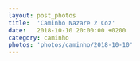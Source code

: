 ```yaml
---
layout: post_photos
title:  'Caminho Nazare 2 Coz'
date:   2018-10-10 20:00:00 +0200
category: caminho
photos: 'photos/caminho/2018-10-10'
---
```


